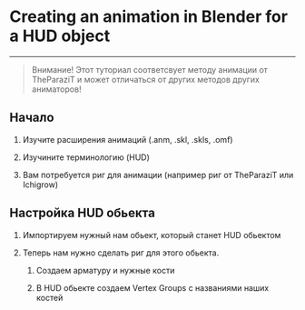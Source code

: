 # Creating an animation in Blender for a HUD object

___

> Внимание! Этот туториал соответсвует методу анимации от TheParaziT и может отличаться от других методов других аниматоров!

## Начало

1. Изучите расширения анимаций (.anm, .skl, .skls, .omf)

2. Изучините терминологию (HUD)

3. Вам потребуется риг для анимации (например риг от TheParaziT или Ichigrow)

## Настройка HUD обьекта

1. Импортируем нужный нам обьект, который станет HUD обьектом

2. Теперь нам нужно сделать риг для этого обьекта.

    1. Создаем арматуру и нужные кости

    2. В HUD обьекте создаем Vertex Groups с названиями наших костей
    